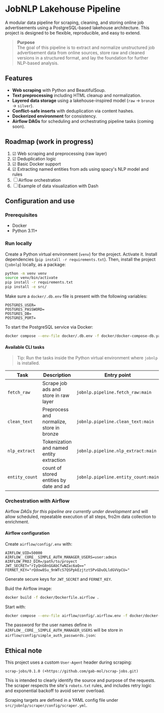 # JobNLP Lakehouse Pipeline
A modular data pipeline for scraping, cleaning, and storing online job advertisements using a PostgreSQL-based lakehouse architecture. This project is designed to be flexible, reproducible, and easy to extend.

>**Purpose**  
>The goal of this pipeline is to extract and normalize unstructured job advertisement data from online sources, store raw and cleaned versions in a structured format, and lay the foundation for further NLP-based analysis.

## Features

- **Web scraping** with Python and BeautifulSoup.
- **Text preprocessing** including HTML cleanup and normalization.
- **Layered data storage** using a lakehouse-inspired model (`raw` → `bronze` → `silver`).
- **Conflict-safe inserts** with deduplication via content hashes.
- **Dockerized environment** for consistency.
- **Airflow DAGs** for scheduling and orchestrating pipeline tasks (coming soon).

## Roadmap (work in progress)

1. ☑ Web scraping and preprocessing (raw layer)
2. ☑ Deduplication logic
3. ☑ Basic Docker support
4. ☑ Extracting named entities from ads using spacy's NLP model and rules
5. ☐ Airflow orchestration
6. ☐ Example of data visualization with Dash

## Configuration and use

### Prerequisites

- Docker
- Python 3.11+

### Run locally

Create a Python virtual environment (`venv`) for the project. Activate it. Install dependencies (`pip install -r requirements.txt`). Then, install the project (`jobnlp`) locally, as a package: 

```bash
python -m venv venv
source venv/bin/activate
pip install -r requirements.txt
pip install -e src/
```

Make sure a `docker/.db.env` file is present with the following variables:

```env
POSTGRES_USER=
POSTGRES_PASSWORD=
POSTGRES_DB=
POSTGRES_PORT=
```

To start the PostgreSQL service via Docker:

```bash
docker compose --env-file docker/.db.env -f docker/docker-compose-db.yaml up
```

#### Available CLI tasks
> Tip: Run the tasks inside the Python virtual environment where `jobnlp` is installed.

| Task        | Description                                | Entry point                          |
|-------------|--------------------------------------------|--------------------------------------|
| `fetch_raw` | Scrape job ads and store in raw layer      | `jobnlp.pipeline.fetch_raw:main`     |
| `clean_text`| Preprocess and normalize, store in bronze  | `jobnlp.pipeline.clean_text:main`    |
| `nlp_extract`| Tokenization and named entity extraction  | `jobnlp.pipeline.nlp_extract:main`   |
| `entity_count`| count of stored entities by date and ad  | `jobnlp.pipeline.entity_count:main`  |

### Orchestration with Airflow

Airflow *DAGs for this pipeline are currently under development* and will allow scheduled, repeatable execution of all steps, fro2m data collection to enrichment.

#### Airflow configuration
Create `airflow/config/.env` with:

```env
AIRFLOW_UID=50000
AIRFLOW__CORE__SIMPLE_AUTH_MANAGER_USERS=user:admin
AIRFLOW_PROJ_DIR=/path/to/proyect
JWT_SECRET="rIyQnG8nGGAbCfwNZac6aQ=="
FERNET_KEY="rQdow8Su_9nWTcS7QSPpkEzjtzt5PvGDuOLldGVVpCU="
```
Generate secure keys for `JWT_SECRET` and `FERNET_KEY`.

Buid the Airflow image:
```bash
docker build -f docker/Dockerfile.airflow .
```
Start with:
```bash
docker compose --env-file airflow/config/.airflow.env -f docker/docker-compose.yaml up -d
```
The password for the user names define in `AIRFLOW__CORE__SIMPLE_AUTH_MANAGER_USERS` will be store in `airflow/config/simple_auth_passwords.json`:

## Ethical note
This project uses a custom `User-Agent` header during scraping:

```
scrap-jobs/0.1.0 (+https://github.com/gab-mol/scrap-jobs.git)
```

This is intended to clearly identify the source and purpose of the requests. The scraper respects the site's `robots.txt` rules, and includes retry logic and exponential backoff to avoid server overload.

Scraping targets are defined in a YAML config file under `src/jobnlp/scraper/config/scraper.yml`. 